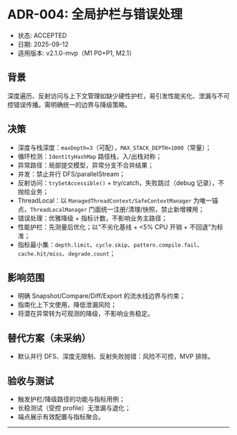 # ADR-004: 全局护栏与错误处理

- 状态: ACCEPTED
- 日期: 2025-09-12
- 适用版本: v2.1.0-mvp（M1 P0+P1, M2.1）

## 背景
深度遍历、反射访问与上下文管理如缺少硬性护栏，易引发性能劣化、泄漏与不可控错误传播。需明确统一的边界与降级策略。

## 决策
- 深度与栈深度：`maxDepth=3`（可配），`MAX_STACK_DEPTH≈1000`（常量）；
- 循环检测：`IdentityHashMap` 路径栈，入/出栈对称；
- 异常路径：局部提交模型，异常分支不合并结果；
- 并发：禁止并行 DFS/parallelStream；
- 反射访问：`trySetAccessible()` + try/catch，失败跳过（debug 记录），不抛给业务；
- ThreadLocal：以 `ManagedThreadContext/SafeContextManager` 为唯一锚点，`ThreadLocalManager` 门面统一注册/清理/快照，禁止新增裸用；
- 错误处理：优雅降级 + 指标计数，不影响业务主路径；
- 性能护栏：先测量后优化；以“不劣化基线 + <5% CPU 开销 + 不回退”为标准；
- 指标最小集：`depth.limit`、`cycle.skip`、`pattern.compile.fail`、`cache.hit/miss`、`degrade.count`；

## 影响范围
- 明确 Snapshot/Compare/Diff/Export 的流水线边界与约束；
- 指南化上下文使用，降低泄漏风险；
- 将潜在异常转为可观测的降级，不影响业务稳定。

## 替代方案（未采纳）
- 默认并行 DFS、深度无限制、反射失败抛错：风险不可控，MVP 排除。

## 验收与测试
- 触发护栏/降级路径的功能与指标用例；
- 长稳测试（受控 profile）无泄漏与退化；
- 端点展示有效配置与指标聚合。

---

